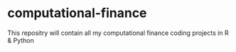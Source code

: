 # computational-finance
This repositry will contain all my computational finance coding projects in R &amp; Python

